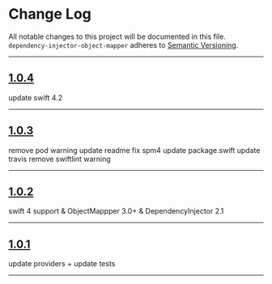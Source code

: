 # Change Log

All notable changes to this project will be documented in this file.
`dependency-injector-object-mapper` adheres to [Semantic Versioning](http://semver.org/).

---

## [1.0.4](https://github.com/Digipolitan/dependency-injector-object-mapper/releases/tag/v1.0.4)

update swift 4.2

---

## [1.0.3](https://github.com/Digipolitan/dependency-injector-object-mapper/releases/tag/v1.0.3)

remove pod warning
update readme
fix spm4
update package.swift
update travis
remove swiftlint warning

---

## [1.0.2](https://github.com/Digipolitan/dependency-injector-object-mapper/releases/tag/v1.0.2)

swift 4 support & ObjectMappper 3.0+ & DependencyInjector 2.1

---

## [1.0.1](https://github.com/Digipolitan/dependency-injector-object-mapper-swift/releases/tag/v1.0.1)

update providers + update tests

---
